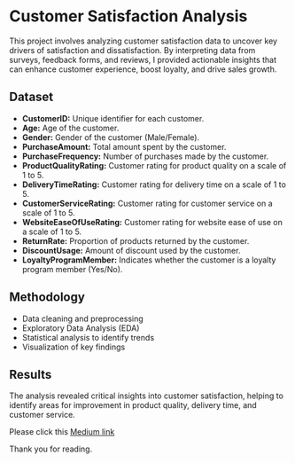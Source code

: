 # Customer Satisfaction Analysis

This project involves analyzing customer satisfaction data to uncover key drivers of satisfaction and dissatisfaction. By interpreting data from surveys, feedback forms, and reviews, I provided actionable insights that can enhance customer experience, boost loyalty, and drive sales growth.

## Dataset


- **CustomerID:** Unique identifier for each customer.
- **Age:** Age of the customer.
- **Gender:** Gender of the customer (Male/Female).
- **PurchaseAmount:** Total amount spent by the customer.
- **PurchaseFrequency:** Number of purchases made by the customer.
- **ProductQualityRating:** Customer rating for product quality on a scale of 1 to 5.
- **DeliveryTimeRating:** Customer rating for delivery time on a scale of 1 to 5.
- **CustomerServiceRating:** Customer rating for customer service on a scale of 1 to 5.
- **WebsiteEaseOfUseRating:** Customer rating for website ease of use on a scale of 1 to 5.
- **ReturnRate:** Proportion of products returned by the customer.
- **DiscountUsage:** Amount of discount used by the customer.
- **LoyaltyProgramMember:** Indicates whether the customer is a loyalty program member (Yes/No).

## Methodology

- Data cleaning and preprocessing
- Exploratory Data Analysis (EDA)
- Statistical analysis to identify trends
- Visualization of key findings

## Results

The analysis revealed critical insights into customer satisfaction, helping to identify areas for improvement in product quality, delivery time, and customer service.

Please click this [Medium link](https://medium.com/@fagbenlee/customer-satisfaction-analysis-with-python-d780c0431ad3)

Thank you for reading.

